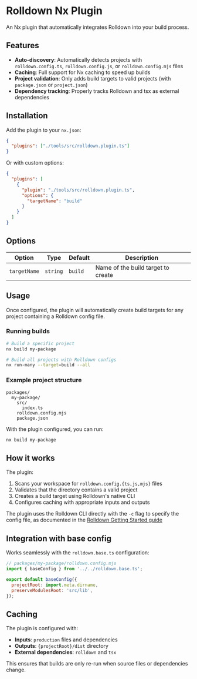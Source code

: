 # Rolldown Nx Plugin

An Nx plugin that automatically integrates Rolldown into your build process.

## Features

- **Auto-discovery**: Automatically detects projects with `rolldown.config.ts`, `rolldown.config.js`, or `rolldown.config.mjs` files
- **Caching**: Full support for Nx caching to speed up builds
- **Project validation**: Only adds build targets to valid projects (with `package.json` or `project.json`)
- **Dependency tracking**: Properly tracks Rolldown and tsx as external dependencies

## Installation

Add the plugin to your `nx.json`:

```json
{
  "plugins": ["./tools/src/rolldown.plugin.ts"]
}
```

Or with custom options:

```json
{
  "plugins": [
    {
      "plugin": "./tools/src/rolldown.plugin.ts",
      "options": {
        "targetName": "build"
      }
    }
  ]
}
```

## Options

| Option       | Type     | Default | Description                        |
| ------------ | -------- | ------- | ---------------------------------- |
| `targetName` | `string` | `build` | Name of the build target to create |

## Usage

Once configured, the plugin will automatically create build targets for any project containing a Rolldown config file.

### Running builds

```bash
# Build a specific project
nx build my-package

# Build all projects with Rolldown configs
nx run-many --target=build --all
```

### Example project structure

```
packages/
  my-package/
    src/
      index.ts
    rolldown.config.mjs
    package.json
```

With the plugin configured, you can run:

```bash
nx build my-package
```

## How it works

The plugin:

1. Scans your workspace for `rolldown.config.{ts,js,mjs}` files
2. Validates that the directory contains a valid project
3. Creates a build target using Rolldown's native CLI
4. Configures caching with appropriate inputs and outputs

The plugin uses the Rolldown CLI directly with the `-c` flag to specify the config file, as documented in the [Rolldown Getting Started guide](https://rolldown.rs/guide/getting-started)

## Integration with base config

Works seamlessly with the `rolldown.base.ts` configuration:

```javascript
// packages/my-package/rolldown.config.mjs
import { baseConfig } from '../../rolldown.base.ts';

export default baseConfig({
  projectRoot: import.meta.dirname,
  preserveModulesRoot: 'src/lib',
});
```

## Caching

The plugin is configured with:

- **Inputs**: `production` files and dependencies
- **Outputs**: `{projectRoot}/dist` directory
- **External dependencies**: `rolldown` and `tsx`

This ensures that builds are only re-run when source files or dependencies change.
